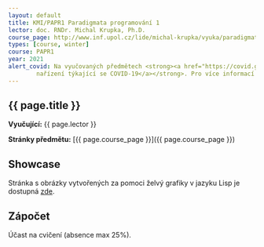 ```yaml
---
layout: default
title: KMI/PAPR1 Paradigmata programování 1
lector: doc. RNDr. Michal Krupka, Ph.D.
course_page: http://www.inf.upol.cz/lide/michal-krupka/vyuka/paradigmata-programovani-1
types: [course, winter]
course: PAPR1
year: 2021
alert_covid: Na vyučovaných předmětech <strong><a href="https://covid.gov.cz/opatreni">dodržujte vládní
        nařízení týkající se COVID-19</a></strong>. Pro více informací k distanční výuce mě kontaktujte.
---
```


## {{ page.title }}
**Vyučující:** {{ page.lector }}

**Stránky předmětu:** [{{ page.course_page }}]({{ page.course_page }})

## Showcase
Stránka s obrázky vytvořených za pomoci želvý grafiky v jazyku Lisp je dostupná [zde](/teaching/showcase).

## Zápočet
Účast na cvičení (absence max 25%).
